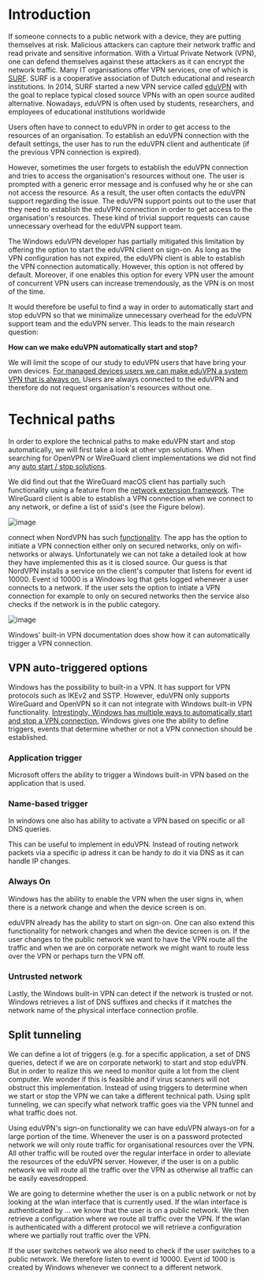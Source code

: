 # Introduction
If someone connects to a public network with a device, they are putting themselves at risk. Malicious attackers can capture their network traffic and read private and sensitive information. With a Virtual Private Network (VPN), one can defend themselves against these attackers as it can encrypt the network traffic. Many IT organisations offer VPN services, one of which is [SURF](https://www.surf.nl/en/about-surf). SURF is a cooperative association of Dutch educational and research institutions. In 2014, SURF started a new VPN service called [eduVPN](https://www.surf.nl/en/eduvpn/about-eduvpn?dst=n1173) with the goal to replace typical closed source VPNs with an open source audited alternative. Nowadays, eduVPN is often used by students, researchers, and employees of educational institutions worldwide

Users often have to connect to eduVPN in order to get access to the resources of an organisation. To establish an eduVPN connection with the default settings, the user has to run the eduVPN client and authenticate (if the previous VPN connection is expired). 

However, sometimes the user forgets to establish the eduVPN connection and tries to access the organisation's resources without one. The user is prompted with a generic error message and is confused why he or she can not access the resource. As a result, the user often contacts the eduVPN support regarding the issue. The eduVPN support points out to the user that they need to establish the eduVPN connection in order to get access to the organisation's resources. These kind of trivial support requests can cause unnecessary overhead for the eduVPN support team.

The Windows eduVPN developer has partially mitigated this limitation by offering the option to start the eduVPN client on sign-on. As long as the VPN configuration has not expired, the eduVPN client is able to establish the VPN connection automatically. However, this option is not offered by default. Moreover, if one enables this option for every VPN user the amount of concurrent VPN users can increase tremendously, as the VPN is on most of the time.

It would therefore be useful to find a way in order to automatically start and stop eduVPN so that we minimalize unnecessary overhead for the eduVPN support team and the eduVPN server. This leads to the main research question:

**How can we make eduVPN automatically start and stop?**

We will limit the scope of our study to eduVPN users that have bring your own devices. [For managed devices users we can make eduVPN a system VPN that is always on.](https://github.com/FlorisHendriks98/HTTP_bulk_provisioning) Users are always connected to the eduVPN and therefore do not request organisation's resources without one.


# Technical paths

In order to explore the technical paths to make eduVPN start and stop automatically, we will first take a look at other vpn solutions. When searching for OpenVPN or WireGuard client implementations we did not find any [auto start / stop solutions](https://forums.openvpn.net/viewtopic.php?t=32426).

We did find out that the WireGuard macOS client has partially such functionality using a feature from the [network extension framework](https://developer.apple.com/documentation/networkextension/personal_vpn/vpn_on_demand_rules). The WireGuard client is able to establish a VPN connection when we connect to any network, or define a list of ssid's (see the Figure below). 

![image](https://user-images.githubusercontent.com/47246332/186174481-f9e43754-df10-422f-aba4-9c8083e55ccd.png)


connect when NordVPN has such [functionality](https://nordvpn.com/blog/automatic-vpn-wifi-connect/). The app has the option to initiate a VPN connection either only on secured networks, only on wifi-networks or always. Unfortunately we can not take a detailed look at how they have implemented this as it is closed source. Our guess is that NordVPN installs a service on the client's computer that listens for event id 10000. Event id 10000 is a Windows log that gets logged whenever a user connects to a network. If the user sets the option to intiate a VPN connection for example to only on secured networks then the service also checks if the network is in the public category. 

![image](https://user-images.githubusercontent.com/47246332/184669417-5c226550-e845-4ae3-8cef-af6ade46442a.png)


Windows' built-in VPN documentation does show how it can automatically trigger a VPN connection.
## VPN auto-triggered options
Windows has the possibility to built-in a VPN. It has support for VPN protocols such as IKEv2 and SSTP. However, eduVPN only supports WireGuard and OpenVPN so it can not integrate with Windows built-in VPN functionality.
[Intrestingly, Windows has multiple ways to automatically start and stop a VPN connection.](https://docs.microsoft.com/en-us/windows/security/identity-protection/vpn/vpn-auto-trigger-profile)
Windows gives one the ability to define triggers, events that determine whether or not a VPN connection should be established.
### Application trigger
Microsoft offers the ability to trigger a Windows built-in VPN based on the application that is used.
### Name-based trigger
In windows one also has ability to activate a VPN based on specific or all DNS queries.

This can be useful to implement in eduVPN. Instead of routing network packets via a specific ip adress it can be handy to do it via DNS as it can handle IP changes. 

### Always On
Windows has the ability to enable the VPN when the user signs in, when there is a network change and when the device screen is on. 

eduVPN already has the ability to start on sign-on. One can also extend this functionality for network changes and when the device screen is on. If the user changes to the public network we want to have the VPN route all the traffic and when we are on corporate network we might want to route less over the VPN or perhaps turn the VPN off.

### Untrusted network
Lastly, the Windows built-in VPN can detect if the network is trusted or not. Windows retrieves a list of DNS suffixes and checks if it matches the network name of the physical interface connection profile.

## Split tunneling
We can define a lot of triggers (e.g. for a specific application, a set of DNS queries, detect if we are on corporate network) to start and stop eduVPN. But in order to realize this we need to monitor quite a lot from the client computer. We wonder if this is feasible and if virus scanners will not obstruct this implementation. Instead of using triggers to determine when we start or stop the VPN we can take a different technical path. Using split tunneling, we can specify what network traffic goes via the VPN tunnel and what traffic does not.

Using eduVPN's sign-on functionality we can have eduVPN always-on for a large portion of the time. Whenever the user is on a password protected network we will only route traffic for organisational resources over the VPN. All other traffic will be routed over the regular interface in order to alleviate the resources of the eduVPN server. However, if the user is on a public network we will route all the traffic over the VPN as otherwise all traffic can be easily eavesdropped.

We are going to determine whether the user is on a public network or not by looking at the wlan interface that is currently used. If the wlan interface is authenticated by ... we know that the user is on a public network. We then retrieve a configuration where we route all traffic over the VPN. If the wlan is authenticated with a different protocol we will retrieve a configuration where we partially rout traffic over the VPN.

If the user switches network we also need to check if the user switches to a public network. We therefore listen to event id 10000. Event id 1000 is created by Windows whenever we connect to a different network.
